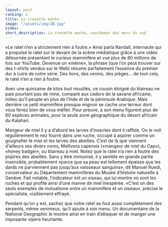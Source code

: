 ```yaml
---
layout: post
ranking: 2
title: La crevette mante
image: "/assets/img/2B.jpg"
video:
short_description: La crevette mante, cauchemar des mers du sud
---
```


«Le ratel n’en a strictement rien à foutre.» Ainsi parla Randall, internaute qui a propulsé le ratel sur le devant de la scène médiatique grâce à une vidéo détournée présentant le curieux mammifère et vue plus de 80 millions de fois sur YouTube. Devenue un «mème», la phrase (que l’on peut trouver sur des t-shirts vendus sur le Web) résume parfaitement l’essence du premier dur à cuire de notre série. Des lions, des venins, des pièges… de tout cela, le ratel n’en a rien à foutre.

Avec une quinzaine de kilos tout mouillés, ce cousin éloigné du blaireau ne paie pourtant pas de mine, comparé aux cadors de la savane africaine, milieu qu’il peuple en plus de l’Inde et de la péninsule Arabique. Mais derrière ce petit mammifère presque mignon se cache une terreur dont vous feriez bien de vous méfier. Pour preuve, à son menu figurent plus de 60 espèces animales, pour la seule zone géographique du désert africain du Kalahari.

Mangeur de miel
Il y a d’abord les larves d’insectes dont il raffole. On le voit régulièrement le nez fourré dans une ruche, occupé à aspirer comme un gougnafier le miel et les larves des abeilles. C’est de là que viennent d’ailleurs ses divers noms, Mellivora capensis («mangeur de miel du Cap»), «honey badger», ou blaireau à miel. Notez que le ratel n’a rien à foutre des piqûres des abeilles. Sans y être immunisé, il y semble en grande partie insensible, probablement «parce que sa peau est tellement épaisse que les dards ne parviennent pas jusqu’aux vaisseaux sanguins», dit Manuel Ruedi, conservateur au Département mammifères du Musée d’histoire naturelle à Genève. Fait notable, l’indicateur est un oiseau, qui lui montre où sont les ruches et qui profite ainsi d’une manne de miel inespérée. «C’est un des seuls exemples de mutualisme entre un mammifère et un oiseau», précise le spécialiste, visiblement effrayé.

Pendant qu’on y est, sachez que notre ratel se fout aussi complètement des serpents, même venimeux, qu’il ajoute à son menu. Un documentaire de la National Geographic le montre ainsi en train d’attaquer et de manger une imposante vipère heurtante.
